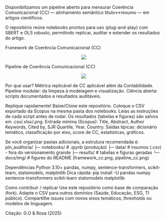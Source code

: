 Disponibilizamos um pipeline aberto para mensurar Coerência Comunicacional (CC) — alinhamento semântico título↔resumo — em artigos científicos.

O repositório reúne notebooks prontos para uso (plug-and-play) com SBERT e OLS robusto, permitindo replicar, auditar e estender os resultados do artigo.

Franework de Coerência Comunicacional (CC)
<p align="center">
  <img src="Framework_CC.jpg">
</p>

Pipeline de Coerência Comunicacional (CC)
<p align="center">
  <img src="Pipeline_CC.jpg">
</p>

Por que usar?
Métrica replicável de CC aplicável além da Contabilidade.
Pipeline modular: da limpeza à modelagem e visualização.
Ciência aberta: scripts documentados e resultados auditáveis.

Replique rapidamente!
Baixe/Clone este repositório.
Coloque o CSV exportado da Scopus na mesma pasta dos notebooks.
Leias as instruções de cada script antes de rodar.
Os resultados (tabelas e figuras) são salvos em .csv/.xlsx/.png.
Entrada mínima (Scopus): Title, Abstract, Author Keywords, Cited by, SJR Quartile, Year, Country.
Saídas típicas: dicionário temático, classificação por eixo, score de CC, estatísticas, gráficos.

Se você organizar pastas adicionais, a estrutura recomendada é:
pln_auditoria/
  ├─ notebooks/        # .ipynb (produção)
  ├─ data/             # insumos (.csv) - fora do versionamento grande
  ├─ results/          # tabelas e figuras geradas
  └─ docs/img/         # figures do README (framework_cc.png, pipeline_cc.png)

Dependências
Python 3.10+
pandas, numpy, sentence-transformers, scikit-learn, statsmodels, matplotlib
Dica rápida: pip install -U pandas numpy sentence-transformers scikit-learn statsmodels matplotlib

Como contribuir / replicar
Use este repositório como base de comparação (fork).
Adapte o CSV para outros domínios (Saúde, Educação, ESG, TI público).
Compartilhe issues com novos eixos temáticos, thresholds ou modelos de linguagem.

Citação:
G.O & Rosa (2025)
